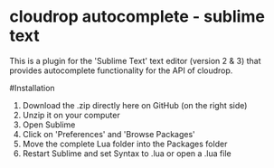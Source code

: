 # cloudrop autocomplete - sublime text
This is a plugin for the 'Sublime Text' text editor (version 2 & 3) that provides autocomplete functionality for the API of cloudrop.

#Installation
1. Download the .zip directly here on GitHub (on the right side)
2. Unzip it on your computer
3. Open Sublime
4. Click on 'Preferences' and 'Browse Packages'
5. Move the complete Lua folder into the Packages folder
6. Restart Sublime and set Syntax to .lua or open a .lua file
